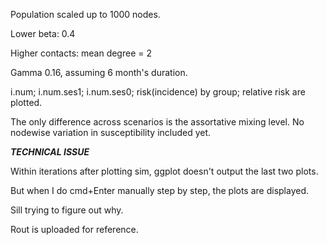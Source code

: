 Population scaled up to 1000 nodes.

Lower beta: 0.4

Higher contacts: mean degree = 2

Gamma 0.16, assuming 6 month's duration.

i.num; i.num.ses1; i.num.ses0; risk(incidence) by group; relative risk are plotted.

The only difference across scenarios is the assortative mixing level. 
No nodewise variation in susceptibility included yet.

***TECHNICAL ISSUE***

Within iterations after plotting sim, ggplot doesn't output the last two plots.

But when I do cmd+Enter manually step by step, the plots are displayed.

Sill trying to figure out why.

Rout is uploaded for reference.
